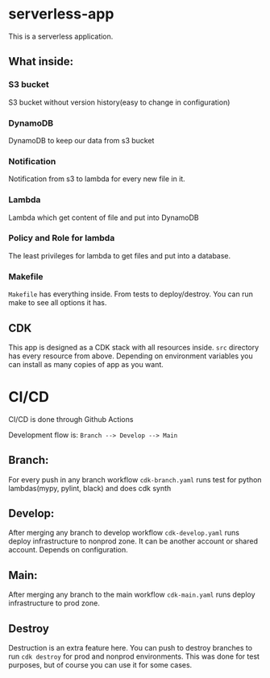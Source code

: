 # serverless-app

This is a serverless application.

## What inside:
### S3 bucket
S3 bucket without version history(easy to change in configuration)

### DynamoDB
DynamoDB to keep our data from s3 bucket

### Notification 
Notification from s3 to lambda for every new file in it.

### Lambda 
Lambda which get content of file and put into DynamoDB

### Policy and Role for lambda
The least privileges for lambda to get files and put into a database.


### Makefile

```Makefile``` has everything inside.
From tests to deploy/destroy.
You can run make to see all options it has.



## CDK

This app is designed as a CDK stack with all resources inside.
```src``` directory has every resource from above. 
Depending on environment variables you can install as many copies of app as you want.


# CI/CD
CI/CD is done through Github Actions


Development flow is:
```Branch --> Develop --> Main```

## Branch: 
For every push in any branch workflow ```cdk-branch.yaml``` runs test for 
python lambdas(mypy, pylint, black) and does cdk synth

## Develop:
After merging any branch to develop workflow ```cdk-develop.yaml``` runs 
deploy infrastructure to nonprod zone. It can be another account or shared account.
Depends on configuration.

## Main:
After merging any branch to the main workflow ```cdk-main.yaml``` runs 
deploy infrastructure to prod zone.

## Destroy

Destruction is an extra feature here. You can push to destroy branches to 
run ``cdk destroy`` for prod and nonprod environments.
This was done for test purposes, but of course you can use it for some cases.



